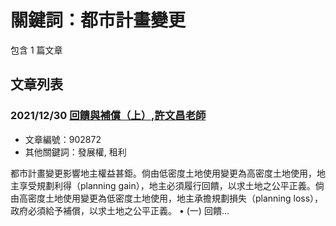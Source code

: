 # 關鍵詞：都市計畫變更

包含 1 篇文章

## 文章列表

### 2021/12/30 [回饋與補償（上）,許文昌老師](../../articles/902872_%E5%9B%9E%E9%A5%8B%E8%88%87%E8%A3%9C%E5%84%9F%EF%BC%88%E4%B8%8A%EF%BC%89%2C%E8%A8%B1%E6%96%87%E6%98%8C%E8%80%81%E5%B8%AB.md)
- 文章編號：902872
- 其他關鍵詞：發展權, 租利

都市計畫變更影響地主權益甚鉅。倘由低密度土地使用變更為高密度土地使用，地主享受規劃利得（planning gain），地主必須履行回饋，以求土地之公平正義。倘由高密度土地使用變更為低密度土地使用，地主承擔規劃損失（planning loss），政府必須給予補償，以求土地之公平正義。 • (一) 回饋...
